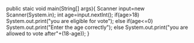 public staic void main(String[] args){
    Scanner input=new Scanner(System.in);
    int age=input.nextInt();
    if(age>18)
    System.out.print("you are eligible for vote");
    else if(age<=0)
    System.out.print("Enter the age correctly");
    else
    System.out.print("you are allowed to vote after"+(18-age));
}
